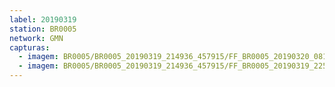 ```yaml
---
label: 20190319
station: BR0005
network: GMN
capturas:
  - imagem: BR0005/BR0005_20190319_214936_457915/FF_BR0005_20190320_081529_233_0747264.fits_maxpixel.jpg
  - imagem: BR0005/BR0005_20190319_214936_457915/FF_BR0005_20190319_225909_447_0081152.fits_maxpixel.jpg
---
```

